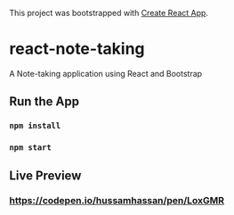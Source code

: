 This project was bootstrapped with [Create React App](https://github.com/facebook/create-react-app).

# react-note-taking
A Note-taking application using React and Bootstrap
## Run the App
### `npm install`
### `npm start`

## Live Preview
### https://codepen.io/hussamhassan/pen/LoxGMR